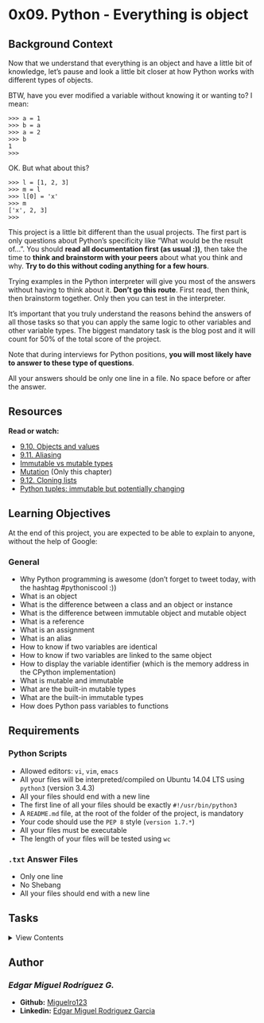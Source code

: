 # 0x09. Python - Everything is object

## Background Context

Now that we understand that everything is an object and have a little bit of knowledge, let’s pause and look a little bit closer at how Python works with different types of objects.

BTW, have you ever modified a variable without knowing it or wanting to? I mean:

```
>>> a = 1
>>> b = a
>>> a = 2
>>> b
1
>>> 
```

OK. But what about this?

```
>>> l = [1, 2, 3]
>>> m = l
>>> l[0] = 'x'
>>> m
['x', 2, 3]
>>> 
```

This project is a little bit different than the usual projects. The first part is only questions about Python’s specificity like “What would be the result of…”. You should **read all documentation first (as usual :))**, then take the time to **think and brainstorm with your peers** about what you think and why. **Try to do this without coding anything for a few hours**.

Trying examples in the Python interpreter will give you most of the answers without having to think about it. **Don’t go this route**. First read, then think, then brainstorm together. Only then you can test in the interpreter.

It’s important that you truly understand the reasons behind the answers of all those tasks so that you can apply the same logic to other variables and other variable types. The biggest mandatory task is the blog post and it will count for 50% of the total score of the project.

Note that during interviews for Python positions, **you will most likely have to answer to these type of questions**.

All your answers should be only one line in a file. No space before or after the answer.

## Resources

**Read or watch:**

- [9.10. Objects and values](http://www.openbookproject.net/thinkcs/python/english2e/ch09.html#objects-and-values)
- [9.11. Aliasing](http://www.openbookproject.net/thinkcs/python/english2e/ch09.html#aliasing)
- [Immutable vs mutable types](https://stackoverflow.com/questions/8056130/immutable-vs-mutable-types)
- [Mutation](http://composingprograms.com/pages/24-mutable-data.html#sequence-objects) (Only this chapter)
- [9.12. Cloning lists](http://www.openbookproject.net/thinkcs/python/english2e/ch09.html#cloning-lists)
- [Python tuples: immutable but potentially changing](http://radar.oreilly.com/2014/10/python-tuples-immutable-but-potentially-changing.html)

## Learning Objectives

At the end of this project, you are expected to be able to explain to anyone, without the help of Google:

### General

- Why Python programming is awesome (don’t forget to tweet today, with the hashtag #pythoniscool :))
- What is an object
- What is the difference between a class and an object or instance
- What is the difference between immutable object and mutable object
- What is a reference
- What is an assignment
- What is an alias
- How to know if two variables are identical
- How to know if two variables are linked to the same object
- How to display the variable identifier (which is the memory address in the CPython implementation)
- What is mutable and immutable
- What are the built-in mutable types
- What are the built-in immutable types
- How does Python pass variables to functions

## Requirements

### Python Scripts

- Allowed editors: `vi`, `vim`, `emacs`
- All your files will be interpreted/compiled on Ubuntu 14.04 LTS using `python3` (version 3.4.3)
- All your files should end with a new line
- The first line of all your files should be exactly `#!/usr/bin/python3`
- A `README.md` file, at the root of the folder of the project, is mandatory
- Your code should use the `PEP 8` style (`version 1.7.*`)
- All your files must be executable
- The length of your files will be tested using `wc`

### `.txt` Answer Files
- Only one line
- No Shebang
- All your files should end with a new line

## Tasks

<details>
<summary>View Contents</summary>

### [0. Who am I?](./0-answer.txt)

What function would you use to print the type of an object?

Write the name of the function in the file, without ().

**Repo:**

* GitHub repository: `holbertonschool-higher_level_programming`
* Directory: `0x09-python-everything_is_object`
* File: `0-answer.txt`

### [1. Where are you?](./1-answer.txt)

How do you get the variable identifier (which is the memory address in the CPython implementation)?

Write the name of the function in the file, without `()`.

**Repo:**

* GitHub repository: `holbertonschool-higher_level_programming`
* Directory: `0x09-python-everything_is_object`
* File: `1-answer.txt`

### [2. Right count](./2-answer.txt)

In the following code, do `a` and `b` point to the same object? Answer with `Yes` or `No`.

```
>>> a = 89
>>> b = 100
```

**Repo:**

* GitHub repository: `holbertonschool-higher_level_programming`
* Directory: `0x09-python-everything_is_object`
* File: `2-answer.txt`

### [3. Right count =](./3-answer.txt)

In the following code, do a and b point to the same object? Answer with `Yes` or `No`.

```
>>> a = 89
>>> b = 89
```

**Repo:**

* GitHub repository: `holbertonschool-higher_level_programming`
* Directory: `0x09-python-everything_is_object`
* File: `3-answer.txt`

### [4. Right count =](./4-answer.txt)

In the following code, do `a` and `b` point to the same object? Answer with `Yes` or `No`.

```
>>> a = 89
>>> b = a
```

**Repo:**

* GitHub repository: `holbertonschool-higher_level_programming`
* Directory: `0x09-python-everything_is_object`
* File: `4-answer.txt`

### [5. Right count =+](./5-answer.txt)

In the following code, do `a` and `b` point to the same object? Answer with `Yes` or `No`.

```
>>> a = 89
>>> b = a + 1
```

**Repo:**

* GitHub repository: `holbertonschool-higher_level_programming`
* Directory: `0x09-python-everything_is_object`
* File: `5-answer.txt`

### [6. Is equal](./6-answer.txt)

What do these 3 lines print?

```
>>> s1 = "Holberton"
>>> s2 = s1
>>> print(s1 == s2)
```

**Repo:**

* GitHub repository: `holbertonschool-higher_level_programming`
* Directory: `0x09-python-everything_is_object`
* File: `6-answer.txt`

### [7. Is the same](./7-answer.txt)

What do these 3 lines print?

```
>>> s1 = "Holberton"
>>> s2 = s1
>>> print(s1 is s2)
```

**Repo:**

* GitHub repository: `holbertonschool-higher_level_programming`
* Directory: `0x09-python-everything_is_object`
* File: `7-answer.txt`

### [8. Is really equal](./8-answer.txt)

What do these 3 lines print?

```
>>> s1 = "Holberton"
>>> s2 = "Holberton"
>>> print(s1 == s2)
```

**Repo:**

* GitHub repository: `holbertonschool-higher_level_programming`
* Directory: `0x09-python-everything_is_object`
* File: `8-answer.txt`

### [9. Is really the same](./9-answer.txt)

What do these 3 lines print?

```
>>> s1 = "Holberton"
>>> s2 = "Holberton"
>>> print(s1 is s2)
```

**Repo:**

* GitHub repository: `holbertonschool-higher_level_programming`
* Directory: `0x09-python-everything_is_object`
* File: `9-answer.txt`

### [10. And with a list, is it equal](./10-answer.txt)

What do these 3 lines print?

```
>>> l1 = [1, 2, 3]
>>> l2 = [1, 2, 3] 
>>> print(l1 == l2)
```

**Repo:**

* GitHub repository: `holbertonschool-higher_level_programming`
* Directory: `0x09-python-everything_is_object`
* File: `10-answer.txt`

### [11. And with a list, is it the same](./11-answer.txt)

What do these 3 lines print?

```
>>> l1 = [1, 2, 3]
>>> l2 = [1, 2, 3] 
>>> print(l1 is l2)
```

**Repo:**

* GitHub repository: `holbertonschool-higher_level_programming`
* Directory: `0x09-python-everything_is_object`
* File: `11-answer.txt`

### [12. And with a list, is it really equal](./12-answer.txt)

What do these 3 lines print?

```
>>> l1 = [1, 2, 3]
>>> l2 = l1
>>> print(l1 == l2)
```

**Repo:**

* GitHub repository: `holbertonschool-higher_level_programming`
* Directory: `0x09-python-everything_is_object`
* File: `12-answer.txt`

### [13. And with a list, is it really the same](./13-answer.txt)

What do these 3 lines print?

```
>>> l1 = [1, 2, 3]
>>> l2 = l1
>>> print(l1 is l2)
```

**Repo:**

* GitHub repository: `holbertonschool-higher_level_programming`
* Directory: `0x09-python-everything_is_object`
* File: `13-answer.txt`

### [14. List append](./14-answer.txt)

What does this script print?

```
l1 = [1, 2, 3]
l2 = l1
l1.append(4)
print(l2)
```

**Repo:**

* GitHub repository: `holbertonschool-higher_level_programming`
* Directory: `0x09-python-everything_is_object`
* File: `14-answer.txt`

### [15. List add](./15-answer.txt)

What does this script print?

```
l1 = [1, 2, 3]
l2 = l1
l1 = l1 + [4]
print(l2)
```

**Repo:**

* GitHub repository: `holbertonschool-higher_level_programming`
* Directory: `0x09-python-everything_is_object`
* File: `15-answer.txt`

### [16. Integer incrementation](./16-answer.txt)

What does this script print?

```
def increment(n):
    n += 1

a = 1
increment(a)
print(a)
```

**Repo:**

* GitHub repository: `holbertonschool-higher_level_programming`
* Directory: `0x09-python-everything_is_object`
* File: `16-answer.txt`

### [17. List incrementation](./17-answer.txt)

What does this script print?

```
def increment(n):
    n.append(4)

l = [1, 2, 3]
increment(l)
print(l)
```

**Repo:**

* GitHub repository: `holbertonschool-higher_level_programming`
* Directory: `0x09-python-everything_is_object`
* File: `17-answer.txt`

### [18. List assignation](./18-answer.txt)

What does this script print?

```
def assign_value(n, v):
    n = v

l1 = [1, 2, 3]
l2 = [4, 5, 6]
assign_value(l1, l2)
print(l1)
```

**Repo:**

* GitHub repository: `holbertonschool-higher_level_programming`
* Directory: `0x09-python-everything_is_object`
* File: `18-answer.txt`

### [19. Copy a list object](./19-copy_list.py)

Write a function `def copy_list(l):` that returns a copy of a list.

- The input list can contain any type of objects
- Your file should be maximum 3-line long (no documentation needed)
- You are not allowed to import any module

```
guillaume@ubuntu:~/0x09$ cat 19-main.py
#!/usr/bin/python3
copy_list = __import__('19-copy_list').copy_list

my_list = [1, 2, 3]
print(my_list)

new_list = copy_list(my_list)

print(my_list)
print(new_list)

print(new_list == my_list)
print(new_list is my_list)

guillaume@ubuntu:~/0x09$ ./19-main.py
[1, 2, 3]
[1, 2, 3]
[1, 2, 3]
True
False
guillaume@ubuntu:~/0x09$ wc -l 19-copy_list.py 
3 19-copy_list.py
guillaume@ubuntu:~/0x09$ 
```

**No test cases needed**

**Repo:**

* GitHub repository: `holbertonschool-higher_level_programming`
* Directory: `0x09-python-everything_is_object`
* File: `19-copy_list.py`

### [20. Tuple or not?](./20-answer.txt)

```
a = ()
```

Is `a` a tuple? Answer with `Yes` or `No`.

**Repo:**

* GitHub repository: `holbertonschool-higher_level_programming`
* Directory: `0x09-python-everything_is_object`
* File: `20-answer.txt`

### [21. Tuple or not?](./21-answer.txt)

```
a = (1, 2)
```

Is `a` a tuple? Answer with `Yes` or `No`.

**Repo:**

* GitHub repository: `holbertonschool-higher_level_programming`
* Directory: `0x09-python-everything_is_object`
* File: `21-answer.txt`

### [22. Tuple or not?](./22-answer.txt)

```
a = (1)
```

Is `a` a tuple? Answer with `Yes` or `No`.

**Repo:**

* GitHub repository: holbertonschool-higher_level_programming
* Directory: 0x09-python-everything_is_object
* File: 22-answer.txt

### [23. Tuple or not?](./23-answer.txt)

```
a = (1, )
```

Is `a` a tuple? Answer with `Yes` or `No`.

**Repo:**

* GitHub repository: `holbertonschool-higher_level_programming`
* Directory: `0x09-python-everything_is_object`
* File: `23-answer.txt`

### [24. Richard Sim's special #0](./24-answer.txt)

What does this script print?

```
a = (1)
b = (1)
a is b
```

**Repo:**

* GitHub repository: `holbertonschool-higher_level_programming`
* Directory: `0x09-python-everything_is_object`
* File: `24-answer.txt`

### [25. Richard Sim's special #1](./25-answer.txt)

What does this script print?

```
a = (1, 2)
b = (1, 2)
a is b
```

**Repo:**

* GitHub repository: `holbertonschool-higher_level_programming`
* Directory: `0x09-python-everything_is_object`
* File: `25-answer.txt`

### [26. Richard Sim's special #2](./26-answer.txt)

What does this script print?

```
a = ()
b = ()
a is b
```

**Repo:**

* GitHub repository: `holbertonschool-higher_level_programming`
* Directory: `0x09-python-everything_is_object`
* File: `26-answer.txt`

### [27. Richard Sim's special #3](./27-answer.txt)

```
>>> id(a)
139926795932424
>>> a
[1, 2, 3, 4]
>>> a = a + [5]
>>> id(a)
```

Will the last line of this script print `139926795932424`? Answer with `Yes` or `No`.

**Repo:**

* GitHub repository: `holbertonschool-higher_level_programming`
* Directory: `0x09-python-everything_is_object`
* File: `27-answer.txt`

### [28. Richard Sim's special #4](./28-answer.txt)

```
>>> a
[1, 2, 3]
>>> id (a)
139926795932424
>>> a += [4]
>>> id(a)
```

Will the last line of this script print `139926795932424`? Answer with `Yes` or `No`.

**Repo:**

* GitHub repository: `holbertonschool-higher_level_programming`
* Directory: `0x09-python-everything_is_object`
* File: `28-answer.txt`

### [29. #pythonic #advanced](./100-magic_string.py)

Write a function `magic_string()` that returns a string “Holberton” n times the number of the iteration (see code):

- Format: see example
- Your file should be maximum 4-line long (no documentation needed)
- You are not allowed to import any module

```
guillaume@ubuntu:~/0x09$ cat 100-main.py
#!/usr/bin/python3
magic_string = __import__('100-magic_string').magic_string

for i in range(10):
    print(magic_string())

guillaume@ubuntu:~/0x09$ ./100-main.py | cat -e
Holberton$
Holberton, Holberton$
Holberton, Holberton, Holberton$
Holberton, Holberton, Holberton, Holberton$
Holberton, Holberton, Holberton, Holberton, Holberton$
Holberton, Holberton, Holberton, Holberton, Holberton, Holberton$
Holberton, Holberton, Holberton, Holberton, Holberton, Holberton, Holberton$
Holberton, Holberton, Holberton, Holberton, Holberton, Holberton, Holberton, Holberton$
Holberton, Holberton, Holberton, Holberton, Holberton, Holberton, Holberton, Holberton, Holberton$
Holberton, Holberton, Holberton, Holberton, Holberton, Holberton, Holberton, Holberton, Holberton, Holberton$
guillaume@ubuntu:~/0x09$ wc -l 100-magic_string.py 
4 100-magic_string.py
guillaume@ubuntu:~/0x09$ 
```

**No test cases needed**

**Repo:**

* GitHub repository: `holbertonschool-higher_level_programming`
* Directory: `0x09-python-everything_is_object`
* File: `100-magic_string.py`

### [30. Low memory cost #advanced](./101-locked_class.py)

Write a class `LockedClass` with no class or object attribute, that prevents the user from dynamically creating new instance attributes, except if the new instance attribute is called `first_name`.

- You are not allowed to import any module

```
guillaume@ubuntu:~/0x09$ cat 101-main.py
#!/usr/bin/python3
LockedClass = __import__('101-locked_class').LockedClass

lc = LockedClass()
lc.first_name = "John"
try:
    lc.last_name = "Snow"
except Exception as e:
    print("[{}] {}".format(e.__class__.__name__, e))

guillaume@ubuntu:~/0x09$ ./101-main.py
[AttributeError] 'LockedClass' object has no attribute 'last_name'
guillaume@ubuntu:~/0x09$ 
```

**No test cases needed**

**Repo:**

* GitHub repository: `holbertonschool-higher_level_programming`
* Directory: `0x09-python-everything_is_object`
* File: `101-locked_class.py`

### [31. int 1/3 #advanced](./103-line1.txt)

```
julien@ubuntu:/python3$ cat int.py 
a = 1
b = 1
julien@ubuntu:/python3$ 
```

Assuming we are using a CPython implementation of Python3 with default options/configuration:

- How many int objects are created by the execution of the first line of the script? (`103-line1.txt`)
- How many int objects are created by the execution of the second line of the script (`103-line2.txt`)

**Repo:**

* GitHub repository: `holbertonschool-higher_level_programming`
* Directory: `0x09-python-everything_is_object`
* File: `103-line1.txt, 103-line2.txt`

### [32. int 2/3 #advanced](./104-line1.txt)

```
julien@ubuntu:/python3$ cat int.py 
a = 1024
b = 1024
del a
del b
c = 1024
julien@ubuntu:/python3$ 
```

Assuming we are using a CPython implementation of Python3 with default options/configuration:

- How many int objects are created by the execution of the first line of the script? (`104-line1.txt`)
- How many int objects are created by the execution of the second line of the script (`104-line2.txt`)
- After the execution of line 3, is the int object pointed by `a` deleted? Answer with `Yes` or `No` (`104-line3.txt`)
- After the execution of line 4, is the int object pointed by `b` deleted? Answer with `Yes` or `No` (`104-line4.txt`)
- How many int objects are created by the execution of the last line of the script (`104-line5.txt`)

**Repo:**

* GitHub repository: `holbertonschool-higher_level_programming`
* Directory: `0x09-python-everything_is_object`
* File: `104-line1.txt, 104-line2.txt, 104-line3.txt, 104-line4.txt, 104-line5.txt`

### [33. int 3/3 #advanced](./105-line1.txt)

```
julien@twix:/tmp/so$ cat int.py 
print("I")
print("Love")
print("Python")
julien@ubuntu:/tmp/so$ 
```

Assuming we are using a CPython implementation of Python3 with default options/configuration:

- Before the execution of line 2 (`print("Love")`), how many int objects have been created and are still in memory? (`105-line1.txt`)
- Why? (optional blog post :))

Hint: `NSMALLPOSINTS`, `NSMALLNEGINTS`

**Repo:**

* GitHub repository: `holbertonschool-higher_level_programming`
* Directory: `0x09-python-everything_is_object`
* File: `105-line1.txt`

### [34. Clear strings mandatory](./106-line1.txt)

```
guillaume@ubuntu:/python3$ cat string.py 
a = "HBTN"
b = "HBTN"
del a
del b
c = "HBTN"
guillaume@ubuntu:/python3$ 
```

Assuming we are using a CPython implementation of Python3 with default options/configuration (For answers with numbers use integers, don’t spell out the word):

- How many string objects are created by the execution of the first line of the script? (`106-line1.txt`)
- How many string objects are created by the execution of the second line of the script (`106-line2.txt`)
- After the execution of line 3, is the string object pointed by `a` deleted? Answer with `Yes` or `No` (`106-line3.txt`)
- After the execution of line 4, is the string object pointed by `b` deleted? Answer with `Yes` or `No` (`106-line4.txt`)
- How many string objects are created by the execution of the last line of the script (`106-line5.txt`)

**Repo:**

* GitHub repository: `holbertonschool-higher_level_programming`
* Directory: `0x09-python-everything_is_object`
* File: `106-line1.txt, 106-line2.txt, 106-line3.txt, 106-line4.txt, 106-line5.txt`

</details>

## Author
### _Edgar Miguel Rodríguez G._

- **Github:** [Miguelro123](https://github.com/Miguelro123) 
- **Linkedin:** [Edgar Miguel Rodriguez Garcia](https://www.linkedin.com/in/edgar-miguel-rodriguez-garcia-20a5281a2/)
